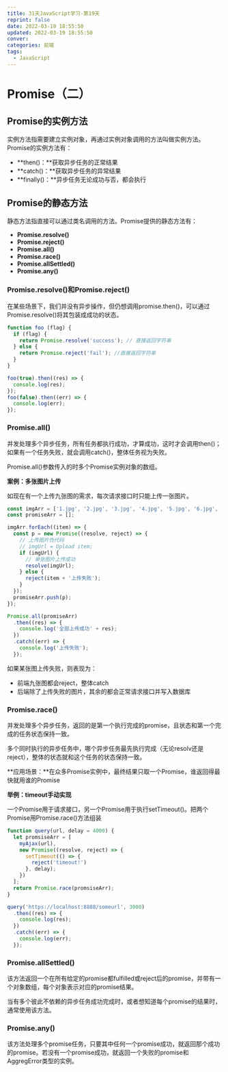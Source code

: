 ```yaml
---
title: 31天JavaScript学习-第19天
reprint: false
date: 2022-03-19 18:55:50
updated: 2022-03-19 18:55:50
conver:
categories: 前端
tags:
  - JavaScript
---
```


# Promise（二）

<!--more-->

## Promise的实例方法

实例方法指需要建立实例对象，再通过实例对象调用的方法叫做实例方法。Promise的实例方法有：

- **then()：**获取异步任务的正常结果
- **catch()：**获取异步任务的异常结果
- **finally()：**异步任务无论成功与否，都会执行

## Promise的静态方法

静态方法指直接可以通过类名调用的方法。Promise提供的静态方法有：

- **Promise.resolve()**
- **Promise.reject()**
- **Promise.all()**
- **Promise.race()**
- **Promise.allSettled()**
- **Promise.any()**

### Promise.resolve()和Promise.reject()

在某些场景下，我们并没有异步操作，但仍想调用promise.then()，可以通过Promise.resolve()将其包装成成功的状态。

```js
function foo (flag) {
  if (flag) {
    return Promise.resolve('success'); // 直接返回字符串
  } else {
    return Promise.reject('fail'); //直接返回字符串
  }
}

foo(true).then((res) => {
  console.log(res);
});
foo(false).then((err) => {
  console.log(err);
});
```

### Promise.all()

并发处理多个异步任务，所有任务都执行成功，才算成功，这时才会调用then()；如果有一个任务失败，就会调用catch()，整体任务视为失败。

Promise.all()参数传入的时多个Promise实例对象的数组。

**案例：多张图片上传**

如现在有一个上传九张图的需求，每次请求接口时只能上传一张图片。

```js
const imgArr = ['1.jpg', '2.jpg', '3.jpg', '4.jpg', '5.jpg', '6.jpg', '7.jpg', '8.jpg', '9.jpg'];
const promiseArr = [];

imgArr.forEach((item) => {
  const p = new Promise((resolve, reject) => {
    // 上传图片伪代码
    // imgUrl = Upload item;
    if (imgUrl) {
      // 单张图片上传成功
      resolve(imgUrl);
    } else {
      reject(item + '上传失败');
    }
  });
  promiseArr.push(p);
});

Promise.all(promiseArr)
  .then((res) => {
    console.log('全部上传成功' + res);
  })
  .catch((err) => {
    console.log('上传失败');
  });
```

如果某张图上传失败，则表现为：

- 前端九张图都会reject，整体catch
- 后端除了上传失败的图片，其余的都会正常请求接口并写入数据库

### Promise.race()

并发处理多个异步任务，返回的是第一个执行完成的promise，且状态和第一个完成的任务状态保持一致。

多个同时执行的异步任务中，哪个异步任务最先执行完成（无论resolv还是reject），整体的状态就和这个任务的状态保持一致。

**应用场景：**在众多Promise实例中，最终结果只取一个Promise，谁返回得最快就用谁的Promise

**举例：timeout手动实现**

一个Promise用于请求接口，另一个Promise用于执行setTimeout()。把两个Promise用Promise.race()方法组装

```js
function query(url, delay = 4000) {
  let promsiseArr = [
    myAjax(url),
    new Promise((resolve, reject) => {
      setTimeout(() => {
        reject('timeout!')
      }, delay);
    })
  ];
  return Promise.race(promsiseArr);
}

query('https://localhost:8888/someurl', 3000)
  .then((res) => {
    console.log(res);
  })
  .catch((err) => {
    console.log(err);
  });
```

### Promise.allSettled()

该方法返回一个在所有给定的promise都fulfilled或reject后的promise，并带有一个对象数组，每个对象表示对应的promise结果。

当有多个彼此不依赖的异步任务成功完成时，或者想知道每个promise的结果时，通常使用该方法。

### Promise.any()

该方法处理多个promise任务，只要其中任何一个promise成功，就返回那个成功的promise。若没有一个promise成功，就返回一个失败的promise和AggregError类型的实例。

